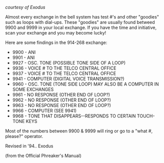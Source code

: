 _courtesy of Exodus_

Almost every exchange in the bell system has test #'s and other "goodies"
such as loops with dial-ups. These "goodies" are usually found betweed 9900 
and 9999 in your local exchange.  If you have the time and initiative, scan 
your exchange and you may become lucky!

Here are some findings in the 914-268 exchange:

* 9900 - ANI 
* 9901 - ANI 
* 9927 - OSC. TONE (POSSIBLE TONE SIDE OF A LOOP)
* 9936 - VOICE # TO THE TELCO CENTRAL OFFICE
* 9937 - VOICE # TO THE TELCO CENTRAL OFFICE
* 9941 - COMPUTER (DIGITAL VOICE TRANSMISSION?)
* 9960 - OSC. TONE (TONE SIDE LOOP) MAY ALSO BE A COMPUTER IN SOME EXCHANGES
* 9961 - NO RESPONSE (OTHER END OF LOOP?)
* 9962 - NO RESPONSE (OTHER END OF LOOP?)
* 9963 - NO RESPONSE (OTHER END OF LOOP?)
* 9966 - COMPUTER (SEE 9941)
* 9968 - TONE THAT DISAPPEARS--RESPONDS TO CERTAIN TOUCH-TONE KEYS

Most of the numbers between 9900 & 9999 will ring or go to a "what #,
please?" operator.

Revised in '94..  Exodus

(from the Official Phreaker's Manual)
